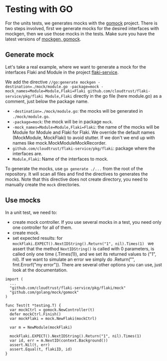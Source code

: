 # Testing with GO

For the units tests, we generates mocks with the [gomock](https://github.com/golang/mock) project. There is two steps involved, first we generate mocks for the desired interfaces with mockgen, then we use those mocks in the tests.
Make sure you have the latest versions of [mockgen, gomock](https://github.com/golang/mock#installation).

## Generate mock
Let's take a real example, where we want to generate a mock for the interfaces Flaki and Module in the project [flaki-service](https://github.com/cloudtrust/flaki-service/blob/master/pkg/flaki/module.go).

We add the directive 
```//go:generate mockgen -destination=./mock/module.go -package=mock -mock_names=Module=Module,Flaki=Flaki github.com/cloudtrust/flaki-service/pkg/flaki Module,Flaki```
directly in the go file (here module.go) as a comment, just below the package name.

* `-destination=./mock/module.go`: the mocks will be generated in `./mock/module.go`.
* `-package=mock`: the mock will be in package `mock`.
* `-mock_names=Module=Module,Flaki=Flaki`: the name of the mocks will be Module for Module and Flaki for Flaki. We override the default names (MockModule, MockFlaki) to avoid stutter. If we don't we end up with names like mock.MockModuleMockRecorder.
* `github.com/cloudtrust/flaki-service/pkg/flaki`: package where the interfaces are.
* `Module,Flaki`: Name of the interfaces to mock.

To generate the mocks, use ```go generate ./...``` from the root of the repository. It will scan all files and find the directives to generates the mocks. Note that this directive does not create directory, you need to manually create the `mock` directories.

## Use mocks
In a unit test, we need to:
* create mock controller. If you use several mocks in a test, you need only one controller for all of them.
* create mock.
* set expected results: for ```mockFlaki.EXPECT().NextIDString().Return("1", nil).Times(1)
``` we assert that the method `NextIDString()` is called with 0 parameters, is called only one time (.Times(1)), and we set its returned values to ("1", nil). If we want to simulate an error we simply do .Return("", fmt.Errorf("my error")). There are several other options you can use, just look at the documentation. 

```golang
import (
  ...
  "github.com/cloudtrust/flaki-service/pkg/flaki/mock"
  "github.com/golang/mock/gomock"
)

func Test(t *testing.T) {
  var mockCtrl = gomock.NewController(t)
  defer mockCtrl.Finish()
  var mockFlaki = mock.NewFlaki(mockCtrl)

  var m = NewModule(mockFlaki)

  mockFlaki.EXPECT().NextIDString().Return("1", nil).Times(1)
  var id, err = m.NextID(context.Background())
  assert.Nil(t, err)
  assert.Equal(t, flakiID, id)
}
```